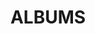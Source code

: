 ---
layout: album_gallery
resource: instagram
title: "ALBUMS"
description: "archive"
active: gallery
header-img: "img/gallery-bg.jpg"
images:
- image_path: /leileinavie/binkini/20250212_192844_479182439_18066589882855820_3514476004942541700_n.jpg
  gallery-folder: /gallery/leileinavie/binkini/
  gallery-name: binkini
  gallery-date: April 2025
---